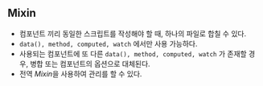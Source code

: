 ## Mixin

- 컴포넌트 끼리 동일한 스크립트를 작성해야 할 때, 하나의 파일로 합칠 수 있다.
- `data(), method, computed, watch` 에서만 사용 가능하다.
- 사용되는 컴포넌트에 또 다른 `data(), method, computed, watch` 가 존재할 경우, 병합 또는 컴포넌트의 옵션으로 대체된다.
- 전역 *Mixin*을 사용하여 관리를 할 수 있다.
